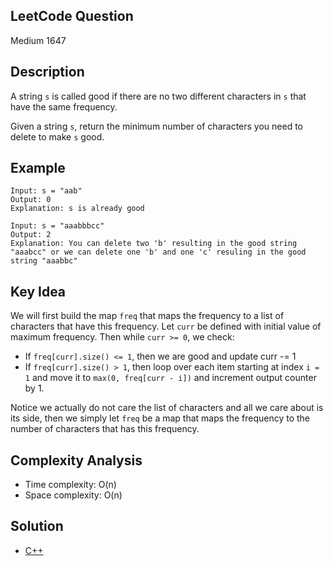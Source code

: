 ## LeetCode Question
Medium 1647

## Description
A string `s` is called good if there are no two different characters in `s` that have the same frequency.

Given a string `s`, return the minimum number of characters you need to delete to make `s` good.


## Example
```
Input: s = "aab"
Output: 0
Explanation: s is already good

Input: s = "aaabbbcc"
Output: 2
Explanation: You can delete two 'b' resulting in the good string "aaabcc" or we can delete one 'b' and one 'c' resuling in the good string "aaabbc"
```

## Key Idea
We will first build the map `freq` that maps the frequency to a list of characters that have this frequency. Let `curr` be defined with initial value of maximum frequency. Then while `curr >= 0`, we check:
- If `freq[curr].size() <= 1`, then we are good and update curr -= 1
- If `freq[curr].size() > 1`, then loop over each item starting at index `i = 1` and move it to `max(0, freq[curr - i])` and increment output counter by 1.

Notice we actually do not care the list of characters and all we care about is its side, then we simply let `freq` be a map that maps the frequency to the number of characters that has this frequency.

## Complexity Analysis
- Time complexity: O(n)
- Space complexity: O(n)

## Solution
- [C++](solution.cpp)